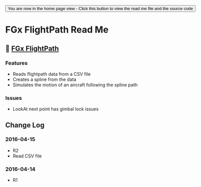 <span style=display:none; >
[You are now in a GitHub source code view - click this link to view the home page]( http://fgx.github.io/sandbox/flightpath#readme.md "View file as a web page." )
</span>
<input type=button onclick=window.location.href='https://github.com/fgx/fgx.github.io/tree/master/sandbox/flightpath'; 
value='You are now in the home page view - Click this button to view the read me file and the source code' >

FGx FlightPath Read Me
===

## &#128279; [FGx FlightPath]( http://fgx.github.io/sandbox/flightpath/ )

### Features 

* Reads flightpath data from a CSV file
* Creates a spline from the data
* Simulates the motion of an aircraft following the spline path

### Issues

* LookAt next point has gimbal lock issues

## Change Log

### 2016-04-15

* R2
* Read CSV file

### 2016-04-14

* R1

